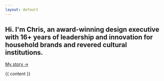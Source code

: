 ```yaml
---
layout: default
---
```


<article>
  <h1 class="home-title fade-in-element mb-12">
    Hi. I'm Chris, an award-winning design executive with 16+ years of leadership and innovation for household brands and revered cultural institutions. 
  </h1>
  <p class="text-xl mb-36 fade-in-element"><a href="/bio">My story &rarr;</a></p>
  <div class="{{ page.markdown }} max-w-none fade-in-element">
    {{ content }}
  </div>
</article>